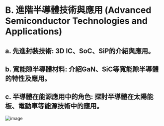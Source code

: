 # B. 進階半導體技術與應用 (Advanced Semiconductor Technologies and Applications)

## a. 先進封裝技術: 3D IC、SoC、SiP的介紹與應用。
## b. 寬能隙半導體材料: 介紹GaN、SiC等寬能隙半導體的特性及應用。
## c. 半導體在能源應用中的角色: 探討半導體在太陽能板、電動車等能源技術中的應用。

![image](https://github.com/Grace-TA/ITEE2024/assets/89304181/f56900fd-e013-4d54-9a83-a4f663b93202)
